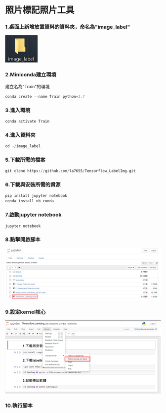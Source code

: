 # 照片標記照片工具
### 1.桌面上新增放置資料的資料夾，命名為"image_label"
![image](https://github.com/la7655/Tensorflow_LabelImg/blob/main/images/image1.PNG)
### 2.Miniconda建立環境
建立名為"Train"的環境
```python
conda create --name Train python=3.7
```
### 3.進入環境
```python
conda activate Train
```
### 4.進入資料夾
```python
cd ~/image_label
```
### 5.下載所需的檔案
```python
git clone https://github.com/la7655/Tensorflow_LabelImg.git
```
### 6.下載與安裝所需的資源
```python
pip install jupyter notebook
conda install nb_conda
```
### 7.啟動jupyter notebook
```python
jupyter notebook
```
### 8.點擊開啟腳本
![image](https://github.com/la7655/Tensorflow_LabelImg/blob/main/images/image3.PNG)
### 9.設定kernel核心
![image](https://github.com/la7655/Tensorflow_LabelImg/blob/main/images/image2.PNG)
### 10.執行腳本
